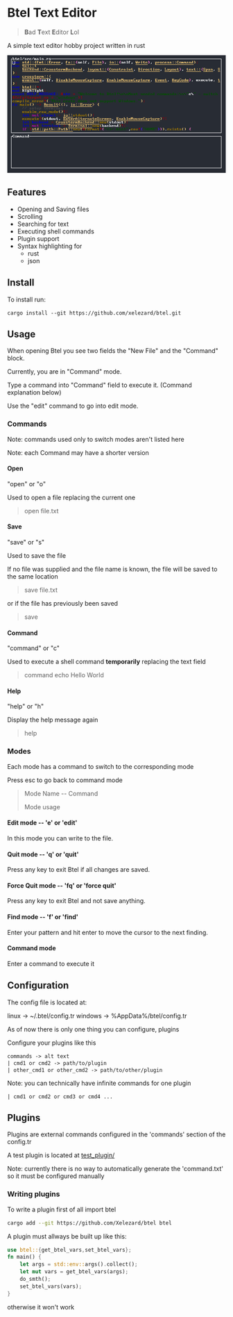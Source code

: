 # Btel Text Editor 
> **B**ad **T**ext **E**ditor **L**ol

A simple text editor hobby project written in rust

![screenshot](screenshot.png)
## Features
- Opening and Saving files
- Scrolling
- Searching for text
- Executing shell commands
- Plugin support
- Syntax highlighting for 
  - rust
  - json 

## Install
To install run:
```shell
cargo install --git https://github.com/xelezard/btel.git
```
## Usage
When opening Btel you see two fields the "New File" and the "Command" block.

Currently, you are in "Command" mode.

Type a command into "Command" field to execute it. (Command explanation below)

Use the "edit" command to go into edit mode.

### Commands
Note: commands used only to switch modes aren't listed here

Note: each Command may have a shorter version

#### Open
"open" or "o"

Used to open a file replacing the current one

> open file.txt

#### Save 
"save" or "s"

Used to save the file

If no file was supplied and the file name is known, the file will be saved to the same location

> save file.txt

or if the file has previously been saved

> save

#### Command
"command" or "c"

Used to execute a shell command **temporarily** replacing the text field

> command echo Hello World

#### Help
"help" or "h"

Display the help message again

> help

### Modes
Each mode has a command to switch to the corresponding mode

Press esc to go back to command mode

> Mode Name -- Command
> 
> Mode usage

#### Edit mode -- 'e' or 'edit' 
In this mode you can write to the file.

#### Quit mode -- 'q' or 'quit'
Press any key to exit Btel if all changes are saved.

#### Force Quit mode -- 'fq' or 'force quit'
Press any key to exit Btel and not save anything.

#### Find mode -- 'f' or 'find'
Enter your pattern and hit enter to move the cursor to the next finding.

#### Command mode
Enter a command to execute it

## Configuration
The config file is located at:

linux -> ~/.btel/config.tr
windows -> %AppData%/btel/config.tr

As of now there is only one thing you can configure, plugins

Configure your plugins like this
```
commands -> alt text
| cmd1 or cmd2 -> path/to/plugin
| other_cmd1 or other_cmd2 -> path/to/other/plugin
```

Note: you can technically have infinite commands for one plugin
```
| cmd1 or cmd2 or cmd3 or cmd4 ...
```

## Plugins
Plugins are external commands configured in the 'commands' section of the config.tr

A test plugin is located at [test_plugin/](test_plugin/)

Note: currently there is no way to automatically generate the 'command.txt'
so it must be configured manually
### Writing plugins
To write a plugin first of all import btel

```bash
cargo add --git https://github.com/Xelezard/btel btel
```

A plugin must allways be built up like this:
```rust
use btel::{get_btel_vars,set_btel_vars};
fn main() {
    let args = std::env::args().collect();
    let mut vars = get_btel_vars(args);
    do_smth();
    set_btel_vars(vars);
}
```
otherwise it won't work